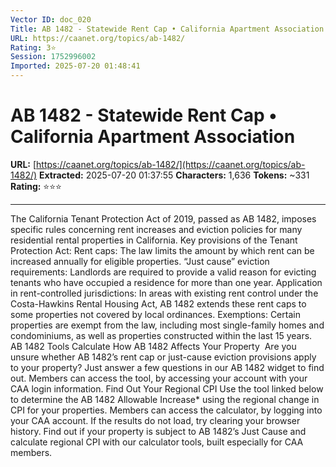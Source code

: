 ```yaml
---
Vector ID: doc_020
Title: AB 1482 - Statewide Rent Cap • California Apartment Association
URL: https://caanet.org/topics/ab-1482/
Rating: 3⭐
Session: 1752996002
Imported: 2025-07-20 01:48:41
---
```


# AB 1482 - Statewide Rent Cap • California Apartment Association

**URL:** [https://caanet.org/topics/ab-1482/](https://caanet.org/topics/ab-1482/)
**Extracted:** 2025-07-20 01:37:55
**Characters:** 1,636
**Tokens:** ~331
**Rating:** ⭐⭐⭐

---

 The California Tenant Protection Act of 2019, passed as AB 1482, imposes specific rules concerning rent increases and eviction policies for many residential rental properties in California. Key provisions of the Tenant Protection Act: Rent caps: The law limits the amount by which rent can be increased annually for eligible properties. “Just cause” eviction requirements: Landlords are required to provide a valid reason for evicting tenants who have occupied a residence for more than one year. Application in rent-controlled jurisdictions: In areas with existing rent control under the Costa-Hawkins Rental Housing Act, AB 1482 extends these rent caps to some properties not covered by local ordinances. Exemptions: Certain properties are exempt from the law, including most single-family homes and condominiums, as well as properties constructed within the last 15 years.  AB 1482 Tools   Calculate How AB 1482 Affects Your Property  Are you unsure whether AB 1482’s rent cap or just-cause eviction provisions apply to your property? Just answer a few questions in our AB 1482 widget to find out. Members can access the tool, by accessing your account with your CAA login information.   Find Out Your Regional CPI Use the tool linked below to determine the AB 1482 Allowable Increase* using the regional change in CPI for your properties. Members can access the calculator, by logging into your CAA account. If the results do not load, try clearing your browser history.        Find out if your property is subject to AB 1482’s Just Cause and calculate regional CPI with our calculator tools, built especially for CAA members.     